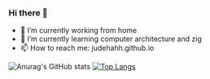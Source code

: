 ### Hi there 👋

- 🔭 I’m currently working from home
- 🌱 I’m currently learning computer architecture and zig
- 📫 How to reach me: judehahh.github.io

![Anurag's GitHub stats](https://github-readme-stats.vercel.app/api?username=Judehahh&count_private=true&theme=buefy)
[![Top Langs](https://github-readme-stats.vercel.app/api/top-langs/?username=Judehahh&hide=&layout=compact&show_icons=true&theme=buefy)](https://github.com/anuraghazra/github-readme-stats)

<!--
**Judehahh/Judehahh** is a ✨ _special_ ✨ repository because its `README.md` (this file) appears on your GitHub profile.

Here are some ideas to get you started:

- 🔭 I’m currently working on ...
- 🌱 I’m currently learning ...
- 👯 I’m looking to collaborate on ...
- 🤔 I’m looking for help with ...
- 💬 Ask me about ...
- 📫 How to reach me: ...
- 😄 Pronouns: ...
- ⚡ Fun fact: ...
-->
